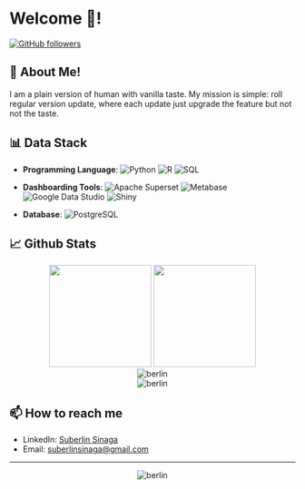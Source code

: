# Welcome 🤝!
[![GitHub followers](https://img.shields.io/github/followers/blakcjack?label=Follow&style=social)](https://github.com/blakcjack)

## 🙂 About Me!

I am a plain version of human with vanilla taste. My mission is simple: roll regular version update, where each update just upgrade the feature but not not the taste.

## 📊 Data Stack

- **Programming Language**: ![Python](https://img.shields.io/badge/-Python-3776AB?style=flat-square&logo=python&logoColor=black) ![R](https://img.shields.io/badge/-R-276DC3?style=flat-square&logo=R&logoColor=white) ![SQL](https://img.shields.io/badge/-SQL-4479A1?)

- **Dashboarding Tools**: ![Apache Superset](https://img.shields.io/badge/-Apache%20Superset-20A6C9?style=flat-square&logo=apachesuperset&logoColor=black) ![Metabase](https://img.shields.io/badge/-Metabase-509EE3?style=flat-square&logo=metabase&logoColor=black) ![Google Data Studio](https://img.shields.io/badge/-Google%20Data%20Studio-669DF6?style=flat-square&logo=googledatastudio&logoColor=black) ![Shiny](https://img.shields.io/badge/-Shiny%20Dashboard-276DC3?style=flat-square&logo=Shiny&logoColor=black)

- **Database**: ![PostgreSQL](https://img.shields.io/badge/-PostgreSQL-336791?style=flat-square&logo=postgresql&logoColor=white)

## 📈 Github Stats

<div align="center">
  <img height="180em" src="https://github-readme-stats.vercel.app/api?username=blakcjack&show_icons=true&theme=radical&include_all_commits=true&count_private=true"/>
  <img height="180em" src="https://github-readme-stats.vercel.app/api/top-langs/?username=blakcjack&layout=compact&langs_count=7&theme=radical"/>
</div>

<div align="center">
  <img src="https://github-readme-streak-stats.herokuapp.com/?user=blakcjack&theme=radical" alt="berlin" />
</div>

<div align="center">
  <img src="https://github-profile-trophy.vercel.app/?username=blakcjack&theme=radical&no-frame=false&no-bg=true&margin-w=4" alt="berlin" />
</div>

## 📫 How to reach me
- LinkedIn: [Suberlin Sinaga](https://id.linkedin.com/in/suberlin-sinaga-007)
- Email: suberlinsinaga@gmail.com

---

<div align="center">
  <img src="https://komarev.com/ghpvc/?username=blakcjack&label=Profile%20views&color=0e75b6&style=flat" alt="berlin" />
</div>
